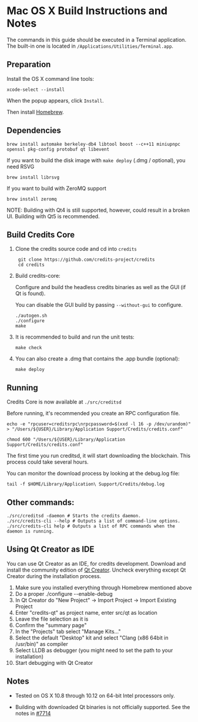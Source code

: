 Mac OS X Build Instructions and Notes
====================================
The commands in this guide should be executed in a Terminal application.
The built-in one is located in `/Applications/Utilities/Terminal.app`.

Preparation
-----------
Install the OS X command line tools:

`xcode-select --install`

When the popup appears, click `Install`.

Then install [Homebrew](https://brew.sh).

Dependencies
----------------------

    brew install automake berkeley-db4 libtool boost --c++11 miniupnpc openssl pkg-config protobuf qt libevent

If you want to build the disk image with `make deploy` (.dmg / optional), you need RSVG

    brew install librsvg

If you want to build with ZeroMQ support
    
    brew install zeromq

NOTE: Building with Qt4 is still supported, however, could result in a broken UI. Building with Qt5 is recommended.

Build Credits Core
------------------------

1. Clone the credits source code and cd into `credits`

        git clone https://github.com/credits-project/credits
        cd credits

2.  Build credits-core:

    Configure and build the headless credits binaries as well as the GUI (if Qt is found).

    You can disable the GUI build by passing `--without-gui` to configure.

        ./autogen.sh
        ./configure
        make

3.  It is recommended to build and run the unit tests:

        make check

4.  You can also create a .dmg that contains the .app bundle (optional):

        make deploy

Running
-------

Credits Core is now available at `./src/creditsd`

Before running, it's recommended you create an RPC configuration file.

    echo -e "rpcuser=creditsrpc\nrpcpassword=$(xxd -l 16 -p /dev/urandom)" > "/Users/${USER}/Library/Application Support/Credits/credits.conf"

    chmod 600 "/Users/${USER}/Library/Application Support/Credits/credits.conf"

The first time you run creditsd, it will start downloading the blockchain. This process could take several hours.

You can monitor the download process by looking at the debug.log file:

    tail -f $HOME/Library/Application\ Support/Credits/debug.log

Other commands:
-------

    ./src/creditsd -daemon # Starts the credits daemon.
    ./src/credits-cli --help # Outputs a list of command-line options.
    ./src/credits-cli help # Outputs a list of RPC commands when the daemon is running.

Using Qt Creator as IDE
------------------------
You can use Qt Creator as an IDE, for credits development.
Download and install the community edition of [Qt Creator](https://www.qt.io/download/).
Uncheck everything except Qt Creator during the installation process.

1. Make sure you installed everything through Homebrew mentioned above
2. Do a proper ./configure --enable-debug
3. In Qt Creator do "New Project" -> Import Project -> Import Existing Project
4. Enter "credits-qt" as project name, enter src/qt as location
5. Leave the file selection as it is
6. Confirm the "summary page"
7. In the "Projects" tab select "Manage Kits..."
8. Select the default "Desktop" kit and select "Clang (x86 64bit in /usr/bin)" as compiler
9. Select LLDB as debugger (you might need to set the path to your installation)
10. Start debugging with Qt Creator

Notes
-----

* Tested on OS X 10.8 through 10.12 on 64-bit Intel processors only.

* Building with downloaded Qt binaries is not officially supported. See the notes in [#7714](https://github.com/bitcoin/bitcoin/issues/7714)
